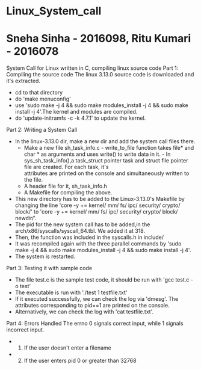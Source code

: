 # Linux_System_call
# Sneha Sinha - 2016098, Ritu Kumari - 2016078
System Call for Linux written in C, compiling linux source code
Part 1: Compiling the source code
The linux 3.13.0 source code is downloaded and it's extracted.
- cd to that directory
- do 'make menuconfig'
- use 'sudo make -j 4 && sudo make modules_install -j 4 && sudo make install -j 4'.The kernel and modules are compiled.
- do 'update-initramfs -c -k 4.7.1' to update the kernel.

Part 2: Writing a System Call
- In the linux-3.13.0 dir, make a new dir and add the system call files there.
  - Make a new file sh_task_info.c
        - write_to_file function takes file* and char * as arguments and uses write() to write data in it.
        - In sys_sh_task_info(),a task_struct pointer task and struct file pointer file are created. For each task, it's                 
          attributes are printed on the console and simultaneously written to the file. 
  - A header file for it, sh_task_info.h
  - A Makefile for compiling the above.
- This new directory has to be added to the Linux-3.13.0's Makefile by changing the line 'core -y  += kernel/ mm/ fs/ ipc/ security/ crypto/ block/' to 'core -y  += kernel/ mm/ fs/ ipc/ security/ crypto/ block/ newdir/'.
- The pid for the new system call has to be added,in the arch/x86/syscalls/syscall_64.tbl. We added it at 318.
- Then, the function was included in the syscalls.h in include/ 
- It was recompiled again with the three parallel commands by 'sudo make -j 4 && sudo make modules_install -j 4 && sudo make install -j 4'.
- The system is restarted.

Part 3: Testing it with sample code
- The file test.c is the sample test code, it should be run with 'gcc test.c -o test'
- The executable is run with './test 1 testfile.txt'
- If it executed successfully, we can check the log via 'dmesg'. The attributes corresponding to pid==1 are printed on the console.
-  Alternatively, we can check the log with 'cat testfile.txt'.

Part 4: Errors Handled
The errno 0 signals correct input, while 1 signals incorrect input.
- 1. If the user doesn't enter a filename 
- 2. If the user enters pid 0 or greater than 32768
        
